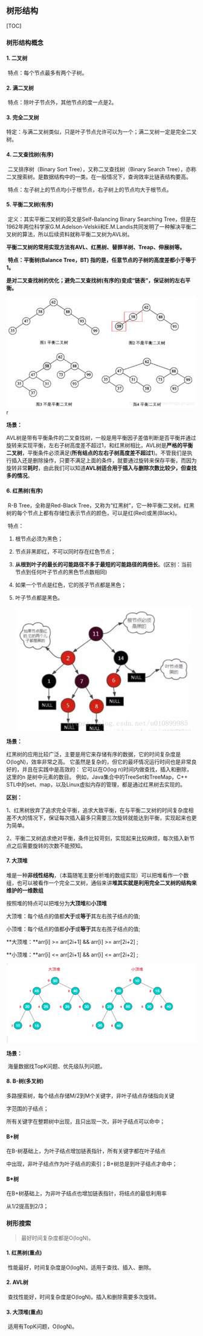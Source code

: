 ## 树形结构

[TOC]

### 树形结构概念

#### 1. 二叉树

​	特点：每个节点最多有两个子树。

#### 2.  满二叉树

​	特点：除叶子节点外，其他节点的度一点是2。

#### 3. 完全二叉树

​	特定：与满二叉树类似，只是叶子节点允许可以为一个；满二叉树一定是完全二叉树。

#### 4. 二叉查找树(有序)

​	二叉排序树（Binary Sort Tree），又称二叉查找树（Binary Search Tree），亦称二叉搜索树。是数据结构中的一类。在一般情况下，查询效率比链表结构要高。

​	特点：左子树上的节点均小于根节点，右子树上的节点均大于根节点。

#### 5. 平衡二叉树(有序)

​	定义：其实平衡二叉树的英文是Self-Balancing Binary Searching Tree，但是在1962年两位科学家G.M.Adelson-Velskii和E.M.Landis共同发明了一种解决平衡二叉树的算法，所以后续资料就称平衡二叉树为AVL树。 

​	**平衡二叉树的常用实现方法有AVL、红黑树、替罪羊树、Treap、伸展树等。**

​	**特点：平衡树(Balance Tree，BT) 指的是，任意节点的子树的高度差都小于等于1。**

​	**是对二叉查找树的优化；避免二叉查找树(有序的)变成“链表”，保证树的左右平衡。**

<img src="images/btree.png" style="zoom:80%;" />r

**场景：**

​	AVL树是带有平衡条件的二叉查找树，一般是用平衡因子差值判断是否平衡并通过旋转来实现平衡，左右子树高度差不超过1，和红黑树相比，AVL树是**严格的平衡二叉树**，平衡条件必须满足(**所有结点的左右子树高度差不超过1**)。不管我们是执行插入还是删除操作，只要不满足上面的条件，就要通过旋转来保存平衡，而因为旋转非常**耗时**，由此我们可以知道**AVL树适合用于插入与删除次数比较少，但查找多的情况**。

#### 6. 红黑树(有序)

​	R-B Tree，全称是Red-Black Tree，又称为“红黑树”，它一种平衡二叉树。红黑树的每个节点上都有存储位表示节点的颜色，可以是红(Red)或黑(Black)。

​	特点： 

1. 根节点必须为黑色；

2. 节点非黑即红，不可以同时存在红色节点；

3. **从根到叶子的最长的可能路径不多于最短的可能路径的两倍长**。(区别：当前节点到任何叶子节点的黑色节点数相同)

4. 如果一个节点是红色，它的孩子节点都是黑色；

5. 叶子节点都是黑色。

   ![](images/redblacktree.png)

**场景：**

红黑树的应用比较广泛，主要是用它来存储有序的数据，它的时间复杂度是O(logN)，效率非常之高。
   它虽然是复杂的，但它的最坏情况运行时间也是非常良好的，并且在实践中是高效的： 它可以在O(log n)时间内做查找，插入和删除，这里的n 是树中元素的数目。
   例如，Java集合中的TreeSet和TreeMap，C++ STL中的set、map，以及Linux虚拟内存的管理，都是通过红黑树去实现的。

**区别：**

1、红黑树放弃了追求完全平衡，追求大致平衡，在与平衡二叉树的时间复杂度相差不大的情况下，保证每次插入最多只需要三次旋转就能达到平衡，实现起来也更为简单。

2、平衡二叉树追求绝对平衡，条件比较苛刻，实现起来比较麻烦，每次插入新节点之后需要旋转的次数不能预知。

#### 7. 大顶堆

​	堆是一种**非线性结构**，（本篇随笔主要分析堆的数组实现）可以把堆看作一个数组，也可以被看作一个完全二叉树，通俗来讲**堆其实就是利用完全二叉树的结构来维护的一维数组**

按照堆的特点可以把堆分为**大顶堆**和**小顶堆**

大顶堆：每个结点的值都**大于**或**等于**其左右孩子结点的值;

小顶堆：每个结点的值都**小于**或**等于**其左右孩子结点的值;

**大顶堆：**arr[i] >= arr[2i+1] && arr[i] >= arr[2i+2] ;

**小顶堆：**arr[i] <= arr[2i+1] && arr[i] <= arr[2i+2] ;

![](images/bigheaptree.png)

**场景：**

​	海量数据找TopK问题、优先级队列问题。

#### 8. B-树(多叉树)

多路搜索树，每个结点存储M/2到M个关键字，非叶子结点存储指向关键

字范围的子结点；

所有关键字在整颗树中出现，且只出现一次，非叶子结点可以命中；

#### B+树

在B-树基础上，为叶子结点增加链表指针，所有关键字都在叶子结点

中出现，非叶子结点作为叶子结点的索引；B+树总是到叶子结点才命中；

#### B*树

在B+树基础上，为非叶子结点也增加链表指针，将结点的最低利用率

从1/2提高到2/3；	

### 树形搜索

> 最好时间复杂度都是O(logN)。 

#### 1. 红黑树(重点)

​	性能最好，时间复杂度是O(logN)。适用于查找、插入、删除。

#### 2. AVL树

​	查找性能好，时间复杂度是O(logN)。插入和删除需要多次旋转。

#### 3. 大顶堆(重点)

​	适用有TopK问题，O(logN)。